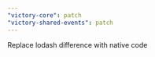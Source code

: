 ```yaml
---
"victory-core": patch
"victory-shared-events": patch
---
```


Replace lodash difference with native code
